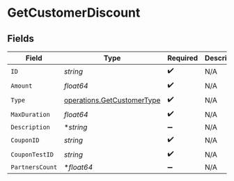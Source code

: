 # GetCustomerDiscount


## Fields

| Field                                                                    | Type                                                                     | Required                                                                 | Description                                                              |
| ------------------------------------------------------------------------ | ------------------------------------------------------------------------ | ------------------------------------------------------------------------ | ------------------------------------------------------------------------ |
| `ID`                                                                     | *string*                                                                 | :heavy_check_mark:                                                       | N/A                                                                      |
| `Amount`                                                                 | *float64*                                                                | :heavy_check_mark:                                                       | N/A                                                                      |
| `Type`                                                                   | [operations.GetCustomerType](../../models/operations/getcustomertype.md) | :heavy_check_mark:                                                       | N/A                                                                      |
| `MaxDuration`                                                            | *float64*                                                                | :heavy_check_mark:                                                       | N/A                                                                      |
| `Description`                                                            | **string*                                                                | :heavy_minus_sign:                                                       | N/A                                                                      |
| `CouponID`                                                               | *string*                                                                 | :heavy_check_mark:                                                       | N/A                                                                      |
| `CouponTestID`                                                           | *string*                                                                 | :heavy_check_mark:                                                       | N/A                                                                      |
| `PartnersCount`                                                          | **float64*                                                               | :heavy_minus_sign:                                                       | N/A                                                                      |